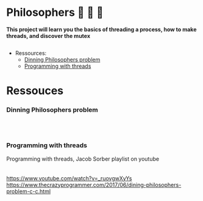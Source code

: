 # Philosophers 🧵 📜    🚧 

<b>This project will learn you the basics of threading a process, how to make threads, and discover the mutex</b>


<img src=""
     alt="">


- Ressources:
	- <a href="#problem">Dinning Philosophers problem</a>
	- <a href="#thread">Programming with threads</a>


# Ressouces

<h3><div id=problem></div>Dinning Philosophers problem</h3>

<a href=""></a><br />
<a href=""></a><br />


<h3><div id=thread></div>Programming with threads</h3>

<a href="https://www.youtube.com/playlist?list=PL9IEJIKnBJjFZxuqyJ9JqVYmuFZHr7CFM"></a>Programming with threads, Jacob Sorber playlist on youtube<br />
<a href=""></a><br />
<a href=""></a><br />
https://www.youtube.com/watch?v=_ruovgwXyYs
https://www.thecrazyprogrammer.com/2017/06/dining-philosophers-problem-c-c.html